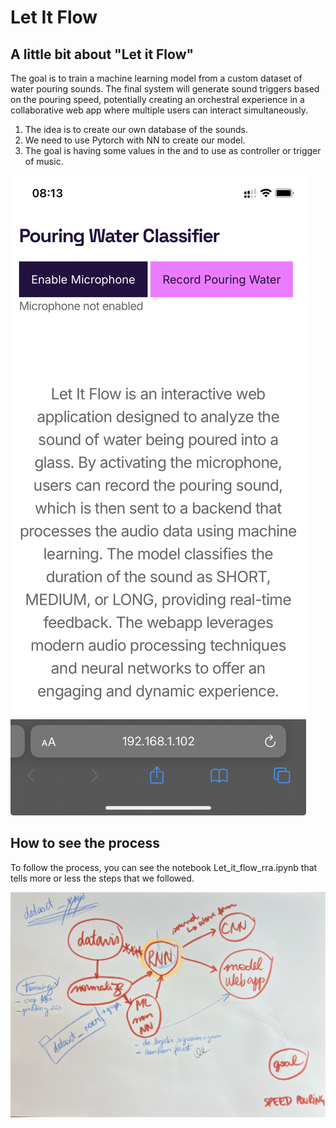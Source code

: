 # Let It Flow 
## A little bit about "Let it Flow"
The goal is to train a machine learning model from a custom dataset of water pouring sounds. The final system will generate sound triggers based on the pouring speed, potentially creating an orchestral experience in a collaborative web app where multiple users can interact simultaneously.
1. The idea is to create our own database of the sounds.
2. We need to use Pytorch with NN to create our model.
3. The goal is having some values in the and to use as controller or trigger of music.

![](IMG_E6F332D41AC3-1.jpg)

## How to see the process
To follow the process, you can see the notebook Let_it_flow_rra.ipynb that tells more or less the steps that we followed.

![](IMG_9501.jpg)